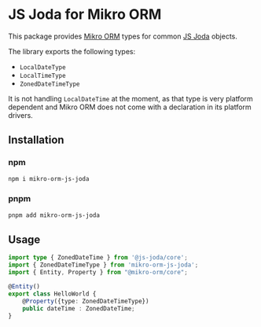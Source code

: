 # JS Joda for Mikro ORM

This package provides [Mikro ORM](https://github.com/mikro-orm/mikro-orm) types for common 
[JS Joda](https://github.com/js-joda/js-joda) objects.

The library exports the following types:

- `LocalDateType`
- `LocalTimeType`
- `ZonedDateTimeType`

It is not handling `LocalDateTime` at the moment, as that type is very platform dependent and Mikro ORM does not come
with a declaration in its platform drivers.

## Installation

### npm
```bash
npm i mikro-orm-js-joda
```

### pnpm
```bash
pnpm add mikro-orm-js-joda
```

## Usage

```typescript
import type { ZonedDateTime } from '@js-joda/core';
import { ZonedDateTimeType } from 'mikro-orm-js-joda';
import { Entity, Property } from "@mikro-orm/core";

@Entity()
export class HelloWorld {
    @Property({type: ZonedDateTimeType})
    public dateTime : ZonedDateTime;
}

```
